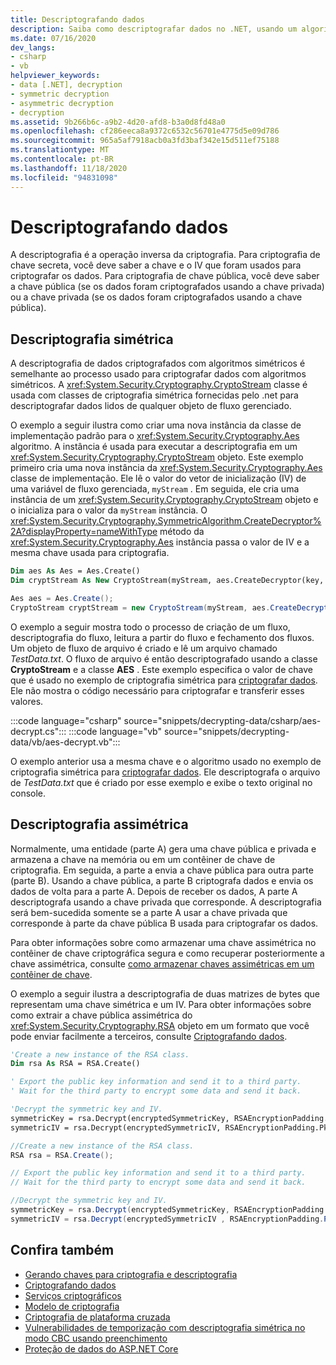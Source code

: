 ```yaml
---
title: Descriptografando dados
description: Saiba como descriptografar dados no .NET, usando um algoritmo simétrico ou um algoritmo assimétrico.
ms.date: 07/16/2020
dev_langs:
- csharp
- vb
helpviewer_keywords:
- data [.NET], decryption
- symmetric decryption
- asymmetric decryption
- decryption
ms.assetid: 9b266b6c-a9b2-4d20-afd8-b3a0d8fd48a0
ms.openlocfilehash: cf286eeca8a9372c6532c56701e4775d5e09d786
ms.sourcegitcommit: 965a5af7918acb0a3fd3baf342e15d511ef75188
ms.translationtype: MT
ms.contentlocale: pt-BR
ms.lasthandoff: 11/18/2020
ms.locfileid: "94831098"
---
```

# <a name="decrypting-data"></a>Descriptografando dados

A descriptografia é a operação inversa da criptografia. Para criptografia de chave secreta, você deve saber a chave e o IV que foram usados para criptografar os dados. Para criptografia de chave pública, você deve saber a chave pública (se os dados foram criptografados usando a chave privada) ou a chave privada (se os dados foram criptografados usando a chave pública).

## <a name="symmetric-decryption"></a>Descriptografia simétrica

A descriptografia de dados criptografados com algoritmos simétricos é semelhante ao processo usado para criptografar dados com algoritmos simétricos. A <xref:System.Security.Cryptography.CryptoStream> classe é usada com classes de criptografia simétrica fornecidas pelo .net para descriptografar dados lidos de qualquer objeto de fluxo gerenciado.

O exemplo a seguir ilustra como criar uma nova instância da classe de implementação padrão para o <xref:System.Security.Cryptography.Aes> algoritmo. A instância é usada para executar a descriptografia em um <xref:System.Security.Cryptography.CryptoStream> objeto. Este exemplo primeiro cria uma nova instância da <xref:System.Security.Cryptography.Aes> classe de implementação. Ele lê o valor do vetor de inicialização (IV) de uma variável de fluxo gerenciada, `myStream` . Em seguida, ele cria uma instância de um <xref:System.Security.Cryptography.CryptoStream> objeto e o inicializa para o valor da `myStream` instância. O <xref:System.Security.Cryptography.SymmetricAlgorithm.CreateDecryptor%2A?displayProperty=nameWithType> método da <xref:System.Security.Cryptography.Aes> instância passa o valor de IV e a mesma chave usada para criptografia.

```vb
Dim aes As Aes = Aes.Create()
Dim cryptStream As New CryptoStream(myStream, aes.CreateDecryptor(key, iv), CryptoStreamMode.Read)
```

```csharp
Aes aes = Aes.Create();
CryptoStream cryptStream = new CryptoStream(myStream, aes.CreateDecryptor(key, iv), CryptoStreamMode.Read);
```

O exemplo a seguir mostra todo o processo de criação de um fluxo, descriptografia do fluxo, leitura a partir do fluxo e fechamento dos fluxos. Um objeto de fluxo de arquivo é criado e lê um arquivo chamado *TestData.txt*. O fluxo de arquivo é então descriptografado usando a classe **CryptoStream** e a classe **AES** . Este exemplo especifica o valor de chave que é usado no exemplo de criptografia simétrica para [criptografar dados](encrypting-data.md). Ele não mostra o código necessário para criptografar e transferir esses valores.

:::code language="csharp" source="snippets/decrypting-data/csharp/aes-decrypt.cs":::
:::code language="vb" source="snippets/decrypting-data/vb/aes-decrypt.vb":::

O exemplo anterior usa a mesma chave e o algoritmo usado no exemplo de criptografia simétrica para [criptografar dados](encrypting-data.md). Ele descriptografa o arquivo de *TestData.txt* que é criado por esse exemplo e exibe o texto original no console.

## <a name="asymmetric-decryption"></a>Descriptografia assimétrica

Normalmente, uma entidade (parte A) gera uma chave pública e privada e armazena a chave na memória ou em um contêiner de chave de criptografia. Em seguida, a parte a envia a chave pública para outra parte (parte B). Usando a chave pública, a parte B criptografa dados e envia os dados de volta para a parte A. Depois de receber os dados, A parte A descriptografa usando a chave privada que corresponde. A descriptografia será bem-sucedida somente se a parte A usar a chave privada que corresponde à parte da chave pública B usada para criptografar os dados.

Para obter informações sobre como armazenar uma chave assimétrica no contêiner de chave criptográfica segura e como recuperar posteriormente a chave assimétrica, consulte [como armazenar chaves assimétricas em um contêiner de chave](how-to-store-asymmetric-keys-in-a-key-container.md).

O exemplo a seguir ilustra a descriptografia de duas matrizes de bytes que representam uma chave simétrica e um IV. Para obter informações sobre como extrair a chave pública assimétrica do <xref:System.Security.Cryptography.RSA> objeto em um formato que você pode enviar facilmente a terceiros, consulte [Criptografando dados](encrypting-data.md).

```vb
'Create a new instance of the RSA class.
Dim rsa As RSA = RSA.Create()

' Export the public key information and send it to a third party.
' Wait for the third party to encrypt some data and send it back.

'Decrypt the symmetric key and IV.
symmetricKey = rsa.Decrypt(encryptedSymmetricKey, RSAEncryptionPadding.Pkcs1)
symmetricIV = rsa.Decrypt(encryptedSymmetricIV, RSAEncryptionPadding.Pkcs1)
```

```csharp
//Create a new instance of the RSA class.
RSA rsa = RSA.Create();

// Export the public key information and send it to a third party.
// Wait for the third party to encrypt some data and send it back.

//Decrypt the symmetric key and IV.
symmetricKey = rsa.Decrypt(encryptedSymmetricKey, RSAEncryptionPadding.Pkcs1);
symmetricIV = rsa.Decrypt(encryptedSymmetricIV , RSAEncryptionPadding.Pkcs1);
```

## <a name="see-also"></a>Confira também

- [Gerando chaves para criptografia e descriptografia](generating-keys-for-encryption-and-decryption.md)
- [Criptografando dados](encrypting-data.md)
- [Serviços criptográficos](cryptographic-services.md)
- [Modelo de criptografia](cryptography-model.md)
- [Criptografia de plataforma cruzada](cross-platform-cryptography.md)
- [Vulnerabilidades de temporização com descriptografia simétrica no modo CBC usando preenchimento](vulnerabilities-cbc-mode.md)
- [Proteção de dados do ASP.NET Core](/aspnet/core/security/data-protection/introduction)
